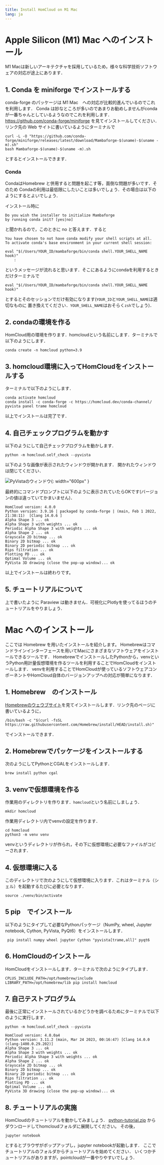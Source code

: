 ```yaml
---
title: Install HomCloud on M1 Mac
lang: ja
---
```


# Apple Silicon (M1) Mac へのインストール

M1 Macは新しいアーキテクチャを採用しているため，様々な科学技術ソフトウェアの対応が途上にあります．

## 1. Conda を miniforge でインストールする
conda-forge のパッケージは M1 Mac　への対応が比較的進んでいるのでこれを利用します．
Conda は妙なところが多いのであまりお勧めしませんがcondaが一番ちゃんとしているようなのでこれを利用します．
<https://github.com/conda-forge/miniforge> を見てインストールしてください．
リンク先の Web サイトに書いているようにターミナルで

    curl -L -O "https://github.com/conda-forge/miniforge/releases/latest/download/Mambaforge-$(uname)-$(uname -m).sh"
    bash Mambaforge-$(uname)-$(uname -m).sh

とするとインストールできます．

### Conda

CondaはHomebrew と併用すると問題を起こす等，面倒な問題が多いです．そのため
Condaの利用は最低限にしたいことは多いでしょう．その場合は以下のようにするとよいでしょう．

インストール時に

    Do you wish the installer to initialize Mambaforge
    by running conda init? [yes|no]
    
と聞かれるので，このときに no と答えます．すると

    You have chosen to not have conda modify your shell scripts at all.
    To activate conda's base environment in your current shell session:
    
    eval "$(/Users/YOUR_ID/mambaforge/bin/conda shell.YOUR_SHELL_NAME hook)" 
        :

というメッセージが流れると思います．そこにあるようにcondaを利用するときだけターミナルで

    eval "$(/Users/YOUR_ID/mambaforge/bin/conda shell.YOUR_SHELL_NAME hook)" 
    
とするとそのセッションでだけ有効になります(`YOUR_ID`と`YOUR_SHELL_NAME`は適切なものに
置き換えてください．`YOUR_SHELL_NAME`はおそらく`zsh`でしょう)．

## 2. condaの環境を作る

HomCloud用の環境を作ります．homcloudという名前にします．ターミナルで以下のようにします．

    conda create -n homcloud python=3.9

## 3. homcloud環境に入ってHomCloudをインストールする

ターミナルで以下のようにします．

    conda activate homcloud
    conda install -c conda-forge -c https://homcloud.dev/conda-channel/ pyvista panel trame homcloud

以上でインストールは完了です．

## 4. 自己チェックプログラムを動かす

以下のようにして自己チェックプログラムを動かします．

    python -m homcloud.self_check --pyvista

以下のような画像が表示されたウィンドウが開かれます．
開かれたウィンドウは閉じてください．

![PyVistaのウィンドウ](/images/screenshot-selfcheck-pyvista.png){: width="600px" }

最終的にコマンドプロンプトに以下のように表示されていたらOKです(バージョンの値は違っていてかまいません)．

    HomCloud version: 4.0.0
    Python version: 3.9.16 | packaged by conda-forge | (main, Feb 1 2022, 21:38:11)  [Clang 14.0.6 ]
    Alpha Shape 3 ... ok
    Alpha Shape 3 with weights ... ok
    Periodic Alpha Shape 3 with weights ... ok
    Alpha Shape 2 ... ok
    Grayscale 2D bitmap ... ok
    Binary 2D bitmap ... ok
    Binary 2D periodic bitmap ... ok
    Rips filtration ... ok
    Plotting PD ... ok
    Optimal Volume ... ok
    PyVista 3D drawing (close the pop-up window)... ok


以上でインストールは終わりです。
## 5. チュートリアルについて

上で書いたように Paraview は動きません．可視化にPlotlyを使ってるほうのチュートリアルをやりましょう．


# Mac へのインストール

ここでは Homebrew を用いたインストールを紹介します。
Homebrewはコマンドラインインターフェースを用いてMacにさまざまなソフトウェアをインストールできるツールです．
HomebrewでインストールしたPythonから，venvというPython用計量仮想環境を作るツールを利用することでHomCloudをインストールします．
venvを利用することでHomCloudが使っているソフトウェアコンポーネントやHomCloud自体のバージョンアップへの対応が簡単になります．

## 1. Homebrew　のインストール

[Homebrewのウェウブサイト](https://brew.sh/index_ja)を見てインストールします．リンク先のページに書いているように，

    /bin/bash -c "$(curl -fsSL https://raw.githubusercontent.com/Homebrew/install/HEAD/install.sh)"

でインストールできます．

## 2. Homebrewでパッケージをインストールする

次のようにしてPythonとCGALをインストールします．

    brew install python cgal

## 3. venvで仮想環境を作る

作業用のディレクトリを作ります．`homcloud`という名前にしましょう．

    mkdir homcloud

作業用ディレクトリ内でvenvの設定を作ります．

    cd homcloud
    python3 -m venv venv

venvというディレクトリが作られ，その下に仮想環境に必要なファイルがコピーされます．

## 4. 仮想環境に入る

このディレクトリで次のようにして仮想環境に入ります．これはターミナル（シェル）を起動するたびに必要となります．

    source ./venv/bin/activate

## 5 pip　でインストール

以下のようにタイプして必要なPythonパッケージ（NumPy, wheel, Jupyter notebook, Cython, PyVista, PyQt6）をインストールします．

     pip install numpy wheel jupyter Cython "pyvista[trame,all]" pyqt6

## 6. HomCloudのインストール

HomCloudをインストールします．ターミナルで次のようにタイプします．

    CPLUS_INCLUDE_PATH=/opt/homebrew/include LIBRARY_PATH=/opt/homebrew/lib pip install homcloud

## 7. 自己テストプログラム

最後に正常にインストールされているかどうかを調べるためにターミナルで以下のように実行します．

    python -m homcloud.self_check --pyvista

    HomCloud version: 4.0.0a4
    Python version: 3.11.2 (main, Mar 24 2023, 00:16:47) [Clang 14.0.0 (clang-1400.0.29.202)]
    Alpha Shape 3 ... ok
    Alpha Shape 3 with weights ... ok
    Periodic Alpha Shape 3 with weights ... ok
    Alpha Shape 2 ... ok
    Grayscale 2D bitmap ... ok
    Binary 2D bitmap ... ok
    Binary 2D periodic bitmap ... ok
    Rips filtration ... ok
    Plotting PD ... ok
    Optimal Volume ... ok
    PyVista 3D drawing (close the pop-up window)... ok

## 8. チュートリアルの実施

HomCloudのチュートリアルを動かしてみましょう．
[python-tutorial.zip](/download/python-tutorial.zip)
からダウンロードしてhomcloudフォルダに展開してください。
その後，

    jupyter notebook

とするとブラウザがポップアップし，jupyter notebookが起動します．
ここでチュートリアルのフォルダからチュートリアルを始めてください．
いくつかチュートリアルがありますが，pointcloudが一番やりやすいでしょう．